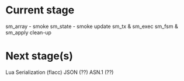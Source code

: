 # Current stage
sm_array - smoke 
sm_state - smoke update
sm_tx & sm_exec
sm_fsm & sm_apply
clean-up

# Next stage(s)
Lua
Serialization (flacc)
JSON (??)
ASN.1 (??)